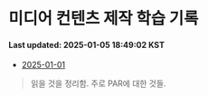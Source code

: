# 미디어 컨텐츠 제작 학습 기록
#### Last updated: 2025-01-05 18:49:02 KST

- [2025-01-01](20250101.md)
> 읽을 것을 정리함. 주로 PAR에 대한 것들.
